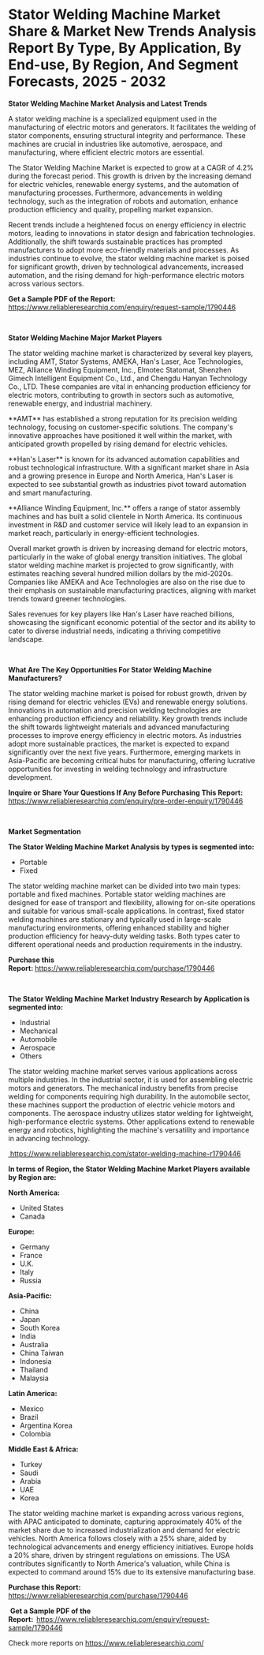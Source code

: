 <p><h1>Stator Welding Machine Market Share & Market New Trends Analysis Report By Type, By Application, By End-use, By Region, And Segment Forecasts, 2025 - 2032</h1></p><p><strong>Stator Welding Machine Market Analysis and Latest Trends</strong></p>
<p><p>A stator welding machine is a specialized equipment used in the manufacturing of electric motors and generators. It facilitates the welding of stator components, ensuring structural integrity and performance. These machines are crucial in industries like automotive, aerospace, and manufacturing, where efficient electric motors are essential.</p><p>The Stator Welding Machine Market is expected to grow at a CAGR of 4.2% during the forecast period. This growth is driven by the increasing demand for electric vehicles, renewable energy systems, and the automation of manufacturing processes. Furthermore, advancements in welding technology, such as the integration of robots and automation, enhance production efficiency and quality, propelling market expansion.</p><p>Recent trends include a heightened focus on energy efficiency in electric motors, leading to innovations in stator design and fabrication technologies. Additionally, the shift towards sustainable practices has prompted manufacturers to adopt more eco-friendly materials and processes. As industries continue to evolve, the stator welding machine market is poised for significant growth, driven by technological advancements, increased automation, and the rising demand for high-performance electric motors across various sectors.</p></p>
<p><strong>Get a Sample PDF of the Report:&nbsp;</strong> <a href="https://www.reliableresearchiq.com/enquiry/request-sample/1790446?utm_campaign=3503&utm_medium=2&utm_source=Github&utm_content=ia&utm_term=10042025&utm_id=stator-welding-machine">https://www.reliableresearchiq.com/enquiry/request-sample/1790446</a></p>
<p>&nbsp;</p>
<p><strong>Stator Welding Machine Major Market Players</strong></p>
<p><p>The stator welding machine market is characterized by several key players, including AMT, Stator Systems, AMEKA, Han's Laser, Ace Technologies, MEZ, Alliance Winding Equipment, Inc., Elmotec Statomat, Shenzhen Gimech Intelligent Equipment Co., Ltd., and Chengdu Hanyan Technology Co., LTD. These companies are vital in enhancing production efficiency for electric motors, contributing to growth in sectors such as automotive, renewable energy, and industrial machinery.</p><p>**AMT** has established a strong reputation for its precision welding technology, focusing on customer-specific solutions. The company's innovative approaches have positioned it well within the market, with anticipated growth propelled by rising demand for electric vehicles.</p><p>**Han's Laser** is known for its advanced automation capabilities and robust technological infrastructure. With a significant market share in Asia and a growing presence in Europe and North America, Han's Laser is expected to see substantial growth as industries pivot toward automation and smart manufacturing.</p><p>**Alliance Winding Equipment, Inc.** offers a range of stator assembly machines and has built a solid clientele in North America. Its continuous investment in R&D and customer service will likely lead to an expansion in market reach, particularly in energy-efficient technologies.</p><p>Overall market growth is driven by increasing demand for electric motors, particularly in the wake of global energy transition initiatives. The global stator welding machine market is projected to grow significantly, with estimates reaching several hundred million dollars by the mid-2020s. Companies like AMEKA and Ace Technologies are also on the rise due to their emphasis on sustainable manufacturing practices, aligning with market trends toward greener technologies.</p><p>Sales revenues for key players like Han's Laser have reached billions, showcasing the significant economic potential of the sector and its ability to cater to diverse industrial needs, indicating a thriving competitive landscape.</p></p>
<p>&nbsp;</p>
<p><strong>What Are The Key Opportunities For Stator Welding Machine Manufacturers?</strong></p>
<p><p>The stator welding machine market is poised for robust growth, driven by rising demand for electric vehicles (EVs) and renewable energy solutions. Innovations in automation and precision welding technologies are enhancing production efficiency and reliability. Key growth trends include the shift towards lightweight materials and advanced manufacturing processes to improve energy efficiency in electric motors. As industries adopt more sustainable practices, the market is expected to expand significantly over the next five years. Furthermore, emerging markets in Asia-Pacific are becoming critical hubs for manufacturing, offering lucrative opportunities for investing in welding technology and infrastructure development.</p></p>
<p><strong>Inquire or Share Your Questions If Any Before Purchasing This Report:</strong> <a href="https://www.reliableresearchiq.com/enquiry/pre-order-enquiry/1790446?utm_campaign=3503&utm_medium=2&utm_source=Github&utm_content=ia&utm_term=10042025&utm_id=stator-welding-machine">https://www.reliableresearchiq.com/enquiry/pre-order-enquiry/1790446</a></p>
<p>&nbsp;</p>
<p><strong>Market Segmentation</strong></p>
<p><strong>The Stator Welding Machine Market Analysis by types is segmented into:</strong></p>
<p><ul><li>Portable</li><li>Fixed</li></ul></p>
<p><p>The stator welding machine market can be divided into two main types: portable and fixed machines. Portable stator welding machines are designed for ease of transport and flexibility, allowing for on-site operations and suitable for various small-scale applications. In contrast, fixed stator welding machines are stationary and typically used in large-scale manufacturing environments, offering enhanced stability and higher production efficiency for heavy-duty welding tasks. Both types cater to different operational needs and production requirements in the industry.</p></p>
<p><strong>Purchase this Report:&nbsp;</strong><a href="https://www.reliableresearchiq.com/purchase/1790446?utm_campaign=3503&utm_medium=2&utm_source=Github&utm_content=ia&utm_term=10042025&utm_id=stator-welding-machine">https://www.reliableresearchiq.com/purchase/1790446</a></p>
<p>&nbsp;</p>
<p><strong>The Stator Welding Machine Market Industry Research by Application is segmented into:</strong></p>
<p><ul><li>Industrial</li><li>Mechanical</li><li>Automobile</li><li>Aerospace</li><li>Others</li></ul></p>
<p><p>The stator welding machine market serves various applications across multiple industries. In the industrial sector, it is used for assembling electric motors and generators. The mechanical industry benefits from precise welding for components requiring high durability. In the automobile sector, these machines support the production of electric vehicle motors and components. The aerospace industry utilizes stator welding for lightweight, high-performance electric systems. Other applications extend to renewable energy and robotics, highlighting the machine's versatility and importance in advancing technology.</p></p>
<p><a href="https://www.reliableresearchiq.com/stator-welding-machine-r1790446?utm_campaign=3503&utm_medium=2&utm_source=Github&utm_content=ia&utm_term=10042025&utm_id=stator-welding-machine">&nbsp;https://www.reliableresearchiq.com/stator-welding-machine-r1790446</a></p>
<p><strong>In terms of Region, the Stator Welding Machine Market Players available by Region are:</strong></p>
<p>
    <p> <strong> North America: </strong>
        <ul>
            <li>United States</li>
            <li>Canada</li>
        </ul>
        </p> 
    <p> <strong> Europe: </strong>
        <ul>
            <li>Germany</li>
            <li>France</li>
            <li>U.K.</li>
            <li>Italy</li>
            <li>Russia</li>
        </ul>
        </p> 
    <p> <strong> Asia-Pacific: </strong>
        <ul>
            <li>China</li>
            <li>Japan</li>
            <li>South Korea</li>
            <li>India</li>
            <li>Australia</li>
            <li>China Taiwan</li>
            <li>Indonesia</li>
            <li>Thailand</li>
            <li>Malaysia</li>
        </ul>
        </p> 
    <p> <strong> Latin America: </strong>
        <ul>
            <li>Mexico</li>
            <li>Brazil</li>
            <li>Argentina Korea</li>
            <li>Colombia</li>
        </ul>
        </p> 
    <p> <strong> Middle East & Africa: </strong>
        <ul>
            <li>Turkey</li>
            <li>Saudi</li>
            <li>Arabia</li>
            <li>UAE</li>
            <li>Korea</li>
        </ul>
    </p>
    </p>
<p><p>The stator welding machine market is expanding across various regions, with APAC anticipated to dominate, capturing approximately 40% of the market share due to increased industrialization and demand for electric vehicles. North America follows closely with a 25% share, aided by technological advancements and energy efficiency initiatives. Europe holds a 20% share, driven by stringent regulations on emissions. The USA contributes significantly to North America's valuation, while China is expected to command around 15% due to its extensive manufacturing base.</p></p>
<p><strong>Purchase this Report: </strong><a href="https://www.reliableresearchiq.com/purchase/1790446?utm_campaign=3503&utm_medium=2&utm_source=Github&utm_content=ia&utm_term=10042025&utm_id=stator-welding-machine">https://www.reliableresearchiq.com/purchase/1790446</a></p>
<p>&nbsp;<strong>Get a Sample PDF of the Report:&nbsp;&nbsp;</strong><a href="https://www.reliableresearchiq.com/enquiry/request-sample/1790446?utm_campaign=3503&utm_medium=2&utm_source=Github&utm_content=ia&utm_term=10042025&utm_id=stator-welding-machine">https://www.reliableresearchiq.com/enquiry/request-sample/1790446</a></p>
<p><strong></strong></p>
<p>Check more reports on <a href="https://www.reliableresearchiq.com/?utm_campaign=3503&utm_medium=2&utm_source=Github&utm_content=ia&utm_term=10042025&utm_id=stator-welding-machine">https://www.reliableresearchiq.com/</a></p>